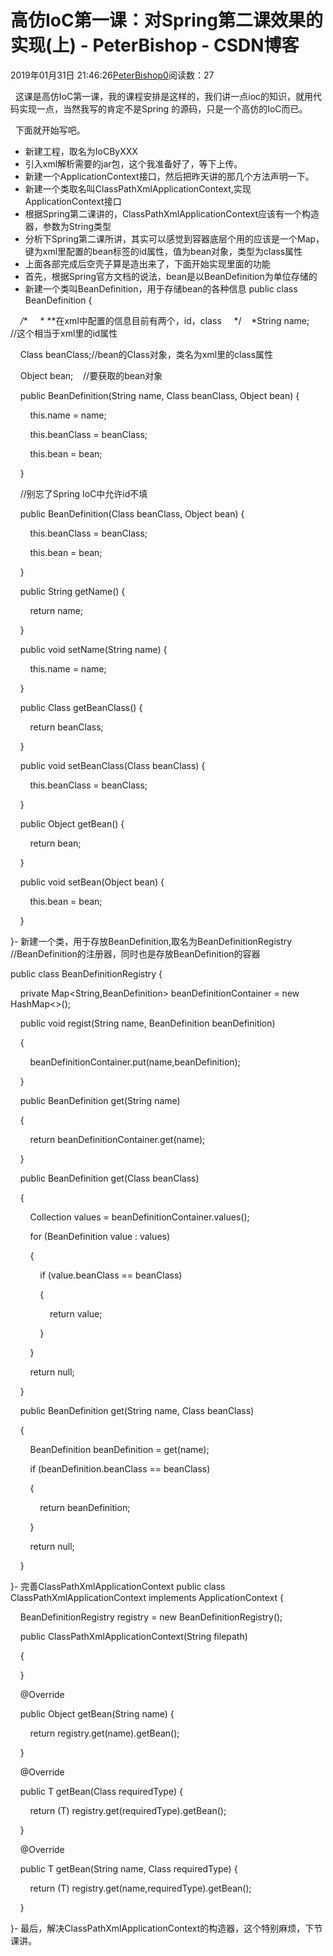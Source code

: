 # 高仿IoC第一课：对Spring第二课效果的实现(上) - PeterBishop - CSDN博客





2019年01月31日 21:46:26[PeterBishop0](https://me.csdn.net/qq_40061421)阅读数：27








  这课是高仿IoC第一课，我的课程安排是这样的，我们讲一点ioc的知识，就用代码实现一点，当然我写的肯定不是Spring 的源码，只是一个高仿的IoC而已。



  下面就开始写吧。


- 新建工程，取名为IoCByXXX
- 引入xml解析需要的jar包，这个我准备好了，等下上传。
- 新建一个ApplicationContext接口，然后把昨天讲的那几个方法声明一下。
- 新建一个类取名叫ClassPathXmlApplicationContext,实现ApplicationContext接口
- 根据Spring第二课讲的，ClassPathXmlApplicationContext应该有一个构造器，参数为String类型
- 分析下Spring第二课所讲，其实可以感觉到容器底层个用的应该是一个Map，键为xml里配置的bean标签的id属性，值为bean对象，类型为class属性
- 上面各部完成后空壳子算是造出来了，下面开始实现里面的功能
- 首先，根据Spring官方文档的说法，bean是以BeanDefinition为单位存储的
- 新建一个类叫BeanDefinition，用于存储bean的各种信息
public class BeanDefinition {



    */**     * **在xml中配置的信息目前有两个，id，class     */    *String name;    //这个相当于xml里的id属性

    Class beanClass;//bean的Class对象，类名为xml里的class属性

    Object bean;    //要获取的bean对象



    public BeanDefinition(String name, Class beanClass, Object bean) {

        this.name = name;

        this.beanClass = beanClass;

        this.bean = bean;

    }



    //别忘了Spring IoC中允许id不填

    public BeanDefinition(Class beanClass, Object bean) {

        this.beanClass = beanClass;

        this.bean = bean;

    }



    public String getName() {

        return name;

    }



    public void setName(String name) {

        this.name = name;

    }



    public Class getBeanClass() {

        return beanClass;

    }



    public void setBeanClass(Class beanClass) {

        this.beanClass = beanClass;

    }



    public Object getBean() {

        return bean;

    }



    public void setBean(Object bean) {

        this.bean = bean;

    }

}- 新建一个类，用于存放BeanDefinition,取名为BeanDefinitionRegistry
//BeanDefinition的注册器，同时也是存放BeanDefinition的容器

public class BeanDefinitionRegistry {



    private Map<String,BeanDefinition> beanDefinitionContainer = new HashMap<>();



    public void regist(String name, BeanDefinition beanDefinition)

    {

        beanDefinitionContainer.put(name,beanDefinition);

    }



    public BeanDefinition get(String name)

    {

        return beanDefinitionContainer.get(name);

    }



    public <T> BeanDefinition get(Class<T> beanClass)

    {

        Collection<BeanDefinition> values = beanDefinitionContainer.values();

        for (BeanDefinition value : values)

        {

            if (value.beanClass == beanClass)

            {

                return value;

            }

        }

        return null;

    }



    public <T> BeanDefinition get(String name, Class<T> beanClass)

    {

        BeanDefinition beanDefinition = get(name);

        if (beanDefinition.beanClass == beanClass)

        {

            return beanDefinition;

        }

        return null;

    }

}- 完善ClassPathXmlApplicationContext
public class ClassPathXmlApplicationContext implements ApplicationContext {



    BeanDefinitionRegistry registry = new BeanDefinitionRegistry();



    public ClassPathXmlApplicationContext(String filepath)

    {



    }



    @Override

    public Object getBean(String name) {

        return registry.get(name).getBean();

    }



    @Override

    public <T> T getBean(Class<T> requiredType) {

        return (T) registry.get(requiredType).getBean();

    }



    @Override

    public <T> T getBean(String name, Class<T> requiredType) {

        return (T) registry.get(name,requiredType).getBean();

    }

}- 最后，解决ClassPathXmlApplicationContext的构造器，这个特别麻烦，下节课讲。



